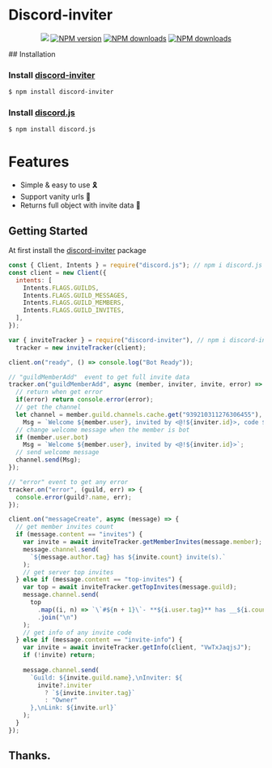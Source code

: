 # Discord-inviter
<div align="center">
  <p>
 <a href="https://github.com/arosteam"><img src="https://img.shields.io/static/v1?label=powered%20by&message=Aros&color=000636&style=for-the-badge&logo=Windows%20Terminal&logoColor=fff"/></a>
 <a href="https://www.npmjs.com/package/discord-inviter"><img src="https://img.shields.io/npm/v/discord-inviter.svg?style=for-the-badge" alt="NPM version" /></a>
 <a href="https://www.npmjs.com/package/discord-inviter"><img src="https://img.shields.io/npm/dt/discord-inviter.svg?maxAge=3600&style=for-the-badge" alt="NPM downloads" /></a>
     <a href="https://paypal.me/arosteam?country.x=SA&locale.x=ar_EG"><img src="https://img.shields.io/badge/-donate-blue.svg?logo=paypal&style=for-the-badge" alt="NPM downloads" /></a>

  </p>
  
</div>
## Installation

### Install **[discord-inviter](https://npmjs.com/package/discord-inviter)**

```sh
$ npm install discord-inviter
```

### Install **[discord.js](https://npmjs.com/package/discord.js)**

```sh
$ npm install discord.js
```

# Features

- Simple & easy to use 🎗️
- Support vanity urls 🔗
- Returns full object with invite data 📡

## Getting Started

At first install the [discord-inviter](https://npmjs.com/discord-inviter) package

```js
const { Client, Intents } = require("discord.js"); // npm i discord.js
const client = new Client({
  intents: [
    Intents.FLAGS.GUILDS,
    Intents.FLAGS.GUILD_MESSAGES,
    Intents.FLAGS.GUILD_MEMBERS,
    Intents.FLAGS.GUILD_INVITES,
  ],
});

var { inviteTracker } = require("discord-inviter"), // npm i discord-inviter
  tracker = new inviteTracker(client);

client.on("ready", () => console.log("Bot Ready"));

// "guildMemberAdd"  event to get full invite data
tracker.on("guildMemberAdd", async (member, inviter, invite, error) => {
  // return when get error
  if(error) return console.error(error);
  // get the channel
  let channel = member.guild.channels.cache.get("939210311276306455"),
    Msg = `Welcome ${member.user}, invited by <@!${inviter.id}>, code ${invite.code}, invite count ${invite.count}`;
  // change welcome message when the member is bot
  if (member.user.bot)
    Msg = `Welcome ${member.user}, invited by <@!${inviter.id}>`;
  // send welcome message
  channel.send(Msg);
});

// "error" event to get any error
tracker.on("error", (guild, err) => {
  console.error(guild?.name, err);
});

client.on("messageCreate", async (message) => {
  // get member invites count
  if (message.content == "invites") {
    var invite = await inviteTracker.getMemberInvites(message.member);
    message.channel.send(
      `${message.author.tag} has ${invite.count} invite(s).`
    );
    // get server top invites
  } else if (message.content == "top-invites") {
    var top = await inviteTracker.getTopInvites(message.guild);
    message.channel.send(
      top
        .map((i, n) => `\`#${n + 1}\`- **${i.user.tag}** has __${i.count}__`)
        .join("\n")
    );
    // get info of any invite code
  } else if (message.content == "invite-info") {
    var invite = await inviteTracker.getInfo(client, "VwTxJaqjsJ");
    if (!invite) return;
    
    message.channel.send(
      `Guild: ${invite.guild.name},\nInviter: ${
        invite?.inviter
          ? `${invite.inviter.tag}`
          : "Owner"
      },\nLink: ${invite.url}`
    );
  }
});
```
## Thanks.
